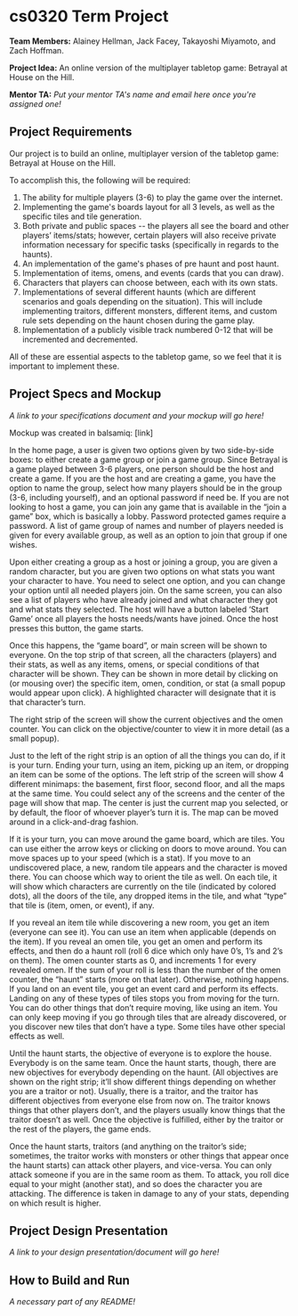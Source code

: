 # cs0320 Term Project

**Team Members:** Alainey Hellman, Jack Facey, Takayoshi Miyamoto, and Zach Hoffman.

**Project Idea:** An online version of the multiplayer tabletop game: Betrayal at House on the Hill.

**Mentor TA:** _Put your mentor TA's name and email here once you're assigned one!_

## Project Requirements

Our project is to build an online, multiplayer version of the tabletop game: Betrayal at House on the Hill.

To accomplish this, the following will be required:

1. The ability for multiple players (3-6) to play the game over the internet.
2. Implementing the game's boards layout for all 3 levels, as well as the specific tiles and tile generation.
3. Both private and public spaces -- the players all see the board and other players’ items/stats; however, certain players will also receive private information necessary for specific tasks (specifically in regards to the haunts).
4. An implementation of the game's phases of pre haunt and post haunt.
5. Implementation of items, omens, and events (cards that you can draw).
6. Characters that players can choose between, each with its own stats.
7. Implementations of several different haunts (which are different scenarios and goals depending on the situation).  This will include implementing traitors, different monsters, different items, and custom rule sets depending on the haunt chosen during the game play.
8. Implementation of a publicly visible track numbered 0-12 that will be incremented and decremented. 

All of these are essential aspects to the tabletop game, so we feel that it is important to implement these. 

## Project Specs and Mockup
_A link to your specifications document and your mockup will go here!_

Mockup was created in balsamiq: [link]

In the home page, a user is given two options given by two side-by-side boxes: to either create a game group or join a game group. Since Betrayal is a game played between 3-6 players, one person should be the host and create a game. 
If you are the host and are creating a game, you have the option to name the group, select how many players should be in the group (3-6, including yourself), and an optional password if need be. 
If you are not looking to host a game, you can join any game that is available in the “join a game” box, which is basically a lobby. Password protected games require a password. A list of game group of names and number of players needed is given for every available group, as well as an option to join that group if one wishes. 

Upon either creating a group as a host or joining a group, you are given a random character, but you are given two options on what stats you want your character to have. You need to select one option, and you can change your option until all needed players join. On the same screen, you can also see a list of players who have already joined and what character they got and what stats they selected. The host will have a button labeled ‘Start Game’ once all players the hosts needs/wants have joined. Once the host presses this button, the game starts.

Once this happens, the “game board”, or main screen will be shown to everyone. On the top strip of that screen, all the characters (players) and their stats, as well as any items, omens, or special conditions of that character will be shown. They can be shown in more detail by clicking on (or mousing over) the specific item, omen, condition, or stat (a small popup would appear upon click). A highlighted character will designate that it is that character’s turn. 

The right strip of the screen will show the current objectives and the omen counter. You can click on the objective/counter to view it in more detail (as a small popup).

Just to the left of the right strip is an option of all the things you can do, if it is your turn. Ending your turn, using an item, picking up an item, or dropping an item can be some of the options. 
The left strip of the screen will show 4 different minimaps: the basement, first floor, second floor, and all the maps at the same time. You could select any of the screens and the center of the page will show that map. The center is just the current map you selected, or by default, the floor of whoever player’s turn it is. The map can be moved around in a click-and-drag fashion. 

If it is your turn, you can move around the game board, which are tiles. You can use either the arrow keys or clicking on doors to move around. You can move spaces up to your speed (which is a stat). If you move to an undiscovered place, a new, random tile appears and the character is moved there. You can choose which way to orient the tile as well. On each tile, it will show which characters are currently on the tile (indicated by colored dots), all the doors of the tile, any dropped items in the tile, and what “type” that tile is (item, omen, or event), if any. 

If you reveal an item tile while discovering a new room, you get an item (everyone can see it). You can use an item when applicable (depends on the item). If you reveal an omen tile, you get an omen and perform its effects, and then do a haunt roll (roll 6 dice which only have 0’s, 1’s and 2’s on them). The omen counter starts as 0, and increments 1 for every revealed omen. If the sum of your roll is less than the number of the omen counter, the “haunt” starts (more on that later). Otherwise, nothing happens. If you land on an event tile, you get an event card and perform its effects. Landing on any of these types of tiles stops you from moving for the turn. You can do other things that don’t require moving, like using an item. You can only keep moving if you go through tiles that are already discovered, or you discover new tiles that don’t have a type. Some tiles have other special effects as well. 

Until the haunt starts, the objective of everyone is to explore the house. Everybody is on the same team. Once the haunt starts, though, there are new objectives for everybody depending on the haunt. (All objectives are shown on the right strip; it’ll show different things depending on whether you are a traitor or not). Usually, there is a traitor, and the traitor has different objectives from everyone else from now on. The traitor knows things that other players don’t, and the players usually know things that the traitor doesn’t as well. Once the objective is fulfilled, either by the traitor or the rest of the players, the game ends. 

Once the haunt starts, traitors (and anything on the traitor’s side; sometimes, the traitor works with monsters or other things that appear once the haunt starts) can attack other players, and vice-versa. You can only attack someone if you are in the same room as them. To attack, you roll dice equal to your might (another stat), and so does the character you are attacking. The difference is taken in damage to any of your stats, depending on which result is higher. 


## Project Design Presentation
_A link to your design presentation/document will go here!_

## How to Build and Run
_A necessary part of any README!_
